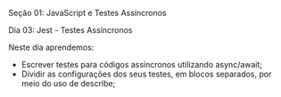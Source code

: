 Seção 01: JavaScript e Testes Assíncronos

Dia 03: Jest - Testes Assíncronos 

Neste dia aprendemos: 
- Escrever testes para códigos assíncronos utilizando async/await; 
- Dividir as configurações dos seus testes, em blocos separados, por meio do uso de describe; 
